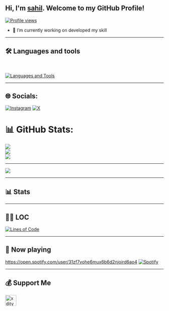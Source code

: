 ## Hi, I'm [sahil](https://t.me/sahil_kzx). Welcome to my GitHub Profile!

[![Profile views](https://komarev.com/ghpvc/?username=sahisi552&label=Profile%20views&style=for-the-badge)](https://github.com/sahilsi552)
- 💫 I’m currently working on developed my skill

---

## 🛠️ Languages and tools
</br>

[![Languages and Tools](https://skillicons.dev/icons?i=androidstudio,au,vscode,docker,git,github,linux,heroku,ae,redis,mongodb,html,py,flutter,fastapi&perline=10)](https://t.me/sahil_kzx)

---

## 🌐 Socials:
[![Instagram](https://img.shields.io/badge/Instagram-%23E4405F.svg?logo=Instagram&logoColor=white)](https://instagram.com/Thhe_famous_guy) [![X](https://img.shields.io/badge/X-black.svg?logo=X&logoColor=white)](https://x.com/Gfxravana ) 
# 📊 GitHub Stats:
![](https://github-readme-stats.vercel.app/api?username=Sahilsi552&theme=dark&hide_border=false&include_all_commits=false&count_private=false)<br/>
![](https://github-readme-streak-stats.herokuapp.com/?user=Sahilsi552&theme=dark&hide_border=false)<br/>
![](https://github-readme-stats.vercel.app/api/top-langs/?username=Sahilsi552&theme=dark&hide_border=false&include_all_commits=false&count_private=false&layout=compact)

---
[![](https://visitcount.itsvg.in/api?id=Sahilsi552&icon=0&color=0)](https://visitcount.itsvg.in)

<!-- Proudly created with GPRM ( https://gprm.itsvg.in ) -->

---

## 📊 Stats



---
## 👨‍💻 LOC
[![Lines of Code](https://api.githubtrends.io/user/svg/sahilsi552/langs?time_range=one_year&include_private=True&loc_metric=changed&theme=dark)](https://t.me/sahil_kzx)

---

## 🎵 Now playing
https://open.spotify.com/user/31zf7vohe6mux6b6d2njoird6ao4
[![Spotify](https://spotify-readme-new-lyart.vercel.app/api?theme=dark&rainbow=true&scan=true)](https://open.spotify.com/user/2e18124c0fa34b2492ed94e2f7a9fa1c)

---

## 💰 Support Me

<a href="https://ko-fi.com/jetblaze" class="padded"><img height="35" style="border:0px;height:35px;" alt="xditya" src="https://az743702.vo.msecnd.net/cdn/kofi3.png?v=0" /></a>
